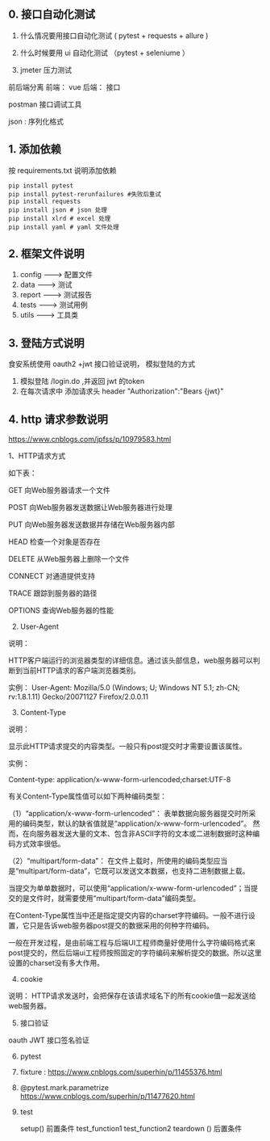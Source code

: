 ## 0. 接口自动化测试

1. 什么情况要用接口自动化测试 ( pytest + requests + allure )

2. 什么时候要用 ui 自动化测试 （pytest + seleniume ）

3. jmeter 压力测试

前后端分离
前端： vue
后端： 接口 

postman 接口调试工具

json : 序列化格式

## 1. 添加依赖
按 requirements.txt 说明添加依赖

```
pip install pytest
pip install pytest-rerunfailures #失败后重试
pip install requests 
pip install json # json 处理
pip install xlrd # excel 处理
pip install yaml # yaml 文件处理
```

## 2. 框架文件说明

1. config ---> 配置文件
2. data   ---> 测试
3. report ---> 测试报告
4. tests  ---> 测试用例
5. utils  ---> 工具类

## 3. 登陆方式说明

食安系统使用 oauth2 +jwt 接口验证说明， 模拟登陆的方式
1. 模拟登陆 /login.do ,并返回 jwt 的token 
2. 在每次请求中 添加请求头 header "Authorization":"Bears {jwt}"

## 4. http 请求参数说明
https://www.cnblogs.com/jpfss/p/10979583.html

1、HTTP请求方式

如下表：

GET 向Web服务器请求一个文件

POST 向Web服务器发送数据让Web服务器进行处理

PUT 向Web服务器发送数据并存储在Web服务器内部

HEAD 检查一个对象是否存在

DELETE 从Web服务器上删除一个文件

CONNECT 对通道提供支持

TRACE 跟踪到服务器的路径

OPTIONS  查询Web服务器的性能

 2. User-Agent

说明：

HTTP客户端运行的浏览器类型的详细信息。通过该头部信息，web服务器可以判断到当前HTTP请求的客户端浏览器类别。

实例： User-Agent: Mozilla/5.0 (Windows; U; Windows NT 5.1; zh-CN; rv:1.8.1.11) Gecko/20071127 Firefox/2.0.0.11

3. Content-Type

说明：

显示此HTTP请求提交的内容类型。一般只有post提交时才需要设置该属性。

实例：

Content-type: application/x-www-form-urlencoded;charset:UTF-8

有关Content-Type属性值可以如下两种编码类型：

（1）“application/x-www-form-urlencoded”： 表单数据向服务器提交时所采用的编码类型，默认的缺省值就是“application/x-www-form-urlencoded”。 然而，在向服务器发送大量的文本、包含非ASCII字符的文本或二进制数据时这种编码方式效率很低。

（2）“multipart/form-data”： 在文件上载时，所使用的编码类型应当是“multipart/form-data”，它既可以发送文本数据，也支持二进制数据上载。

当提交为单单数据时，可以使用“application/x-www-form-urlencoded”；当提交的是文件时，就需要使用“multipart/form-data”编码类型。

在Content-Type属性当中还是指定提交内容的charset字符编码。一般不进行设置，它只是告诉web服务器post提交的数据采用的何种字符编码。

一般在开发过程，是由前端工程与后端UI工程师商量好使用什么字符编码格式来post提交的，然后后端ui工程师按照固定的字符编码来解析提交的数据。所以这里设置的charset没有多大作用。

4. cookie

说明： HTTP请求发送时，会把保存在该请求域名下的所有cookie值一起发送给web服务器。


5.  接口验证

oauth 
JWT 接口签名验证


6. pytest 

1. fixture : https://www.cnblogs.com/superhin/p/11455376.html
2. @pytest.mark.parametrize  https://www.cnblogs.com/superhin/p/11477620.html

7. test  

    setup() 前置条件
    test_function1
    test_function2
    teardown () 后置条件
